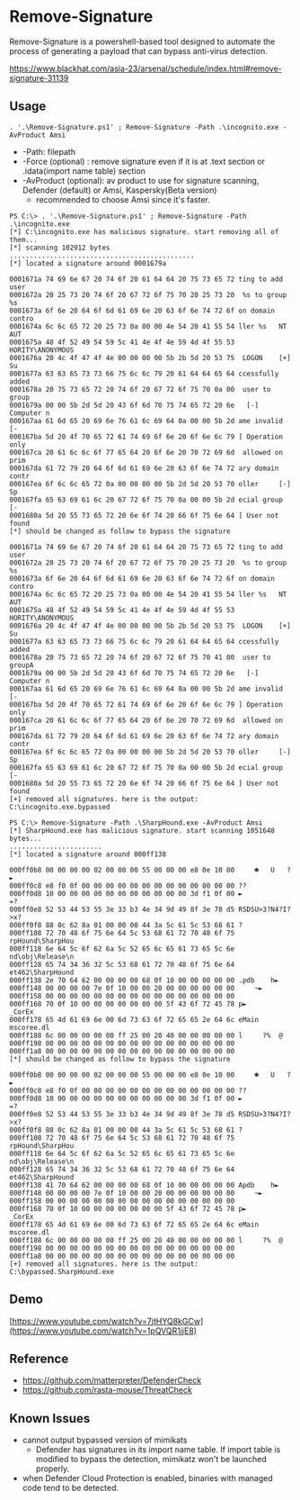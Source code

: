 # Remove-Signature

Remove-Signature is a powershell-based tool designed to automate the process of generating a payload that can bypass anti-virus detection. 

https://www.blackhat.com/asia-23/arsenal/schedule/index.html#remove-signature-31139

## Usage

```
. '.\Remove-Signature.ps1' ; Remove-Signature -Path .\incognito.exe -AvProduct Amsi
```

* -Path: filepath
* -Force (optional) : remove signature even if it is at .text section or .idata(import name table) section
* -AvProduct (optional): av product to use for signature scanning, Defender (default) or Amsi, Kaspersky(Beta version)
  * recommended to choose Amsi since it's faster.

```
PS C:\> . '.\Remove-Signature.ps1' ; Remove-Signature -Path .\incognito.exe
[*] C:\incognito.exe has malicious signature. start removing all of them...
[*] scanning 102912 bytes
..............................................
[*] located a signature around 0001679a

0001671a 74 69 6e 67 20 74 6f 20 61 64 64 20 75 73 65 72 ting to add user
0001672a 20 25 73 20 74 6f 20 67 72 6f 75 70 20 25 73 20  %s to group %s
0001673a 6f 6e 20 64 6f 6d 61 69 6e 20 63 6f 6e 74 72 6f on domain contro
0001674a 6c 6c 65 72 20 25 73 0a 00 00 4e 54 20 41 55 54 ller %s   NT AUT
0001675a 48 4f 52 49 54 59 5c 41 4e 4f 4e 59 4d 4f 55 53 HORITY\ANONYMOUS
0001676a 20 4c 4f 47 4f 4e 00 00 00 00 5b 2b 5d 20 53 75  LOGON    [+] Su
0001677a 63 63 65 73 73 66 75 6c 6c 79 20 61 64 64 65 64 ccessfully added
0001678a 20 75 73 65 72 20 74 6f 20 67 72 6f 75 70 0a 00  user to group
0001679a 00 00 5b 2d 5d 20 43 6f 6d 70 75 74 65 72 20 6e   [-] Computer n
000167aa 61 6d 65 20 69 6e 76 61 6c 69 64 0a 00 00 5b 2d ame invalid   [-
000167ba 5d 20 4f 70 65 72 61 74 69 6f 6e 20 6f 6e 6c 79 ] Operation only
000167ca 20 61 6c 6c 6f 77 65 64 20 6f 6e 20 70 72 69 6d  allowed on prim
000167da 61 72 79 20 64 6f 6d 61 69 6e 20 63 6f 6e 74 72 ary domain contr
000167ea 6f 6c 6c 65 72 0a 00 00 00 00 5b 2d 5d 20 53 70 oller     [-] Sp
000167fa 65 63 69 61 6c 20 67 72 6f 75 70 0a 00 00 5b 2d ecial group   [-
0001680a 5d 20 55 73 65 72 20 6e 6f 74 20 66 6f 75 6e 64 ] User not found
[*] should be changed as follow to bypass the signature

0001671a 74 69 6e 67 20 74 6f 20 61 64 64 20 75 73 65 72 ting to add user
0001672a 20 25 73 20 74 6f 20 67 72 6f 75 70 20 25 73 20  %s to group %s
0001673a 6f 6e 20 64 6f 6d 61 69 6e 20 63 6f 6e 74 72 6f on domain contro
0001674a 6c 6c 65 72 20 25 73 0a 00 00 4e 54 20 41 55 54 ller %s   NT AUT
0001675a 48 4f 52 49 54 59 5c 41 4e 4f 4e 59 4d 4f 55 53 HORITY\ANONYMOUS
0001676a 20 4c 4f 47 4f 4e 00 00 00 00 5b 2b 5d 20 53 75  LOGON    [+] Su
0001677a 63 63 65 73 73 66 75 6c 6c 79 20 61 64 64 65 64 ccessfully added
0001678a 20 75 73 65 72 20 74 6f 20 67 72 6f 75 70 41 00  user to groupA
0001679a 00 00 5b 2d 5d 20 43 6f 6d 70 75 74 65 72 20 6e   [-] Computer n
000167aa 61 6d 65 20 69 6e 76 61 6c 69 64 0a 00 00 5b 2d ame invalid   [-
000167ba 5d 20 4f 70 65 72 61 74 69 6f 6e 20 6f 6e 6c 79 ] Operation only
000167ca 20 61 6c 6c 6f 77 65 64 20 6f 6e 20 70 72 69 6d  allowed on prim
000167da 61 72 79 20 64 6f 6d 61 69 6e 20 63 6f 6e 74 72 ary domain contr
000167ea 6f 6c 6c 65 72 0a 00 00 00 00 5b 2d 5d 20 53 70 oller     [-] Sp
000167fa 65 63 69 61 6c 20 67 72 6f 75 70 0a 00 00 5b 2d ecial group   [-
0001680a 5d 20 55 73 65 72 20 6e 6f 74 20 66 6f 75 6e 64 ] User not found
[+] removed all signatures. here is the output: C:\incognito.exe.bypassed
```

```
PS C:\> Remove-Signature -Path .\SharpHound.exe -AvProduct Amsi
[*] SharpHound.exe has malicious signature. start scanning 1051648 bytes...
.......................
[*] located a signature around 000ff138

000ff0b8 00 00 00 00 02 00 00 00 55 00 00 00 e8 0e 10 00     ☻   U   ?►
000ff0c8 e8 f0 0f 00 00 00 00 00 00 00 00 00 00 00 00 00 ??
000ff0d8 10 00 00 00 00 00 00 00 00 00 00 00 3d f1 0f 00 ►           =?
000ff0e8 52 53 44 53 55 3e 33 b3 4e 34 9d 49 8f 3e 78 d5 RSDSU>3?N4?I?>x?
000ff0f8 88 0c 62 8a 01 00 00 00 44 3a 5c 61 5c 53 68 61 ?
000ff108 72 70 48 6f 75 6e 64 5c 53 68 61 72 70 48 6f 75 rpHound\SharpHou
000ff118 6e 64 5c 6f 62 6a 5c 52 65 6c 65 61 73 65 5c 6e nd\obj\Release\n
000ff128 65 74 34 36 32 5c 53 68 61 72 70 48 6f 75 6e 64 et462\SharpHound
000ff138 2e 70 64 62 00 00 00 00 68 0f 10 00 00 00 00 00 .pdb    h►
000ff148 00 00 00 00 7e 0f 10 00 00 20 00 00 00 00 00 00     ~►
000ff158 00 00 00 00 00 00 00 00 00 00 00 00 00 00 00 00
000ff168 70 0f 10 00 00 00 00 00 00 00 5f 43 6f 72 45 78 p►       _CorEx
000ff178 65 4d 61 69 6e 00 6d 73 63 6f 72 65 65 2e 64 6c eMain mscoree.dl
000ff188 6c 00 00 00 00 00 ff 25 00 20 40 00 00 00 00 00 l     ?%  @
000ff198 00 00 00 00 00 00 00 00 00 00 00 00 00 00 00 00
000ff1a8 00 00 00 00 00 00 00 00 00 00 00 00 00 00 00 00
[*] should be changed as follow to bypass the signature

000ff0b8 00 00 00 00 02 00 00 00 55 00 00 00 e8 0e 10 00     ☻   U   ?►
000ff0c8 e8 f0 0f 00 00 00 00 00 00 00 00 00 00 00 00 00 ??
000ff0d8 10 00 00 00 00 00 00 00 00 00 00 00 3d f1 0f 00 ►           =?
000ff0e8 52 53 44 53 55 3e 33 b3 4e 34 9d 49 8f 3e 78 d5 RSDSU>3?N4?I?>x?
000ff0f8 88 0c 62 8a 01 00 00 00 44 3a 5c 61 5c 53 68 61 ?
000ff108 72 70 48 6f 75 6e 64 5c 53 68 61 72 70 48 6f 75 rpHound\SharpHou
000ff118 6e 64 5c 6f 62 6a 5c 52 65 6c 65 61 73 65 5c 6e nd\obj\Release\n
000ff128 65 74 34 36 32 5c 53 68 61 72 70 48 6f 75 6e 64 et462\SharpHound
000ff138 41 70 64 62 00 00 00 00 68 0f 10 00 00 00 00 00 Apdb    h►
000ff148 00 00 00 00 7e 0f 10 00 00 20 00 00 00 00 00 00     ~►
000ff158 00 00 00 00 00 00 00 00 00 00 00 00 00 00 00 00
000ff168 70 0f 10 00 00 00 00 00 00 00 5f 43 6f 72 45 78 p►       _CorEx
000ff178 65 4d 61 69 6e 00 6d 73 63 6f 72 65 65 2e 64 6c eMain mscoree.dl
000ff188 6c 00 00 00 00 00 ff 25 00 20 40 00 00 00 00 00 l     ?%  @
000ff198 00 00 00 00 00 00 00 00 00 00 00 00 00 00 00 00
000ff1a8 00 00 00 00 00 00 00 00 00 00 00 00 00 00 00 00
[+] removed all signatures. here is the output: C:\bypassed.SharpHound.exe
```

## Demo

[https://www.youtube.com/watch?v=7jtHYQ8kGCw](https://www.youtube.com/watch?v=1pQVQR1jjE8)

## Reference

* https://github.com/matterpreter/DefenderCheck
* https://github.com/rasta-mouse/ThreatCheck

## Known Issues

* cannot output bypassed version of mimikats
  * Defender has signatures in its import name table. If import table is modified to bypass the detection, mimikatz won't be launched properly.
* when Defender Cloud Protection is enabled, binaries with managed code tend to be detected. 
